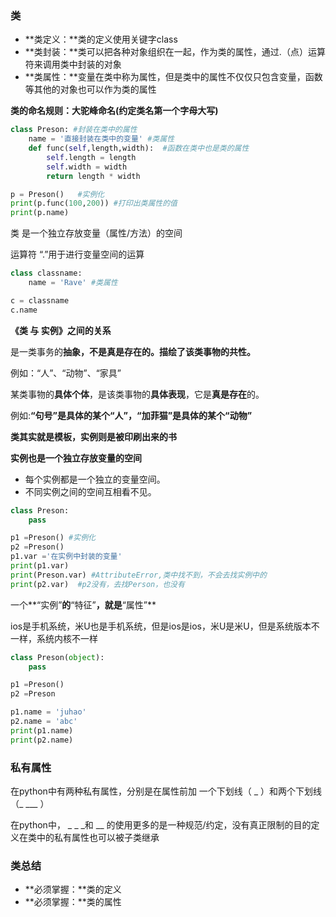### 类

* **类定义：**类的定义使用关键字class
* **类封装：**类可以把各种对象组织在一起，作为类的属性，通过.（点）运算符来调用类中封装的对象
* **类属性：**变量在类中称为属性，但是类中的属性不仅仅只包含变量，函数等其他的对象也可以作为类的属性

**类的命名规则：大驼峰命名\(约定类名第一个字母大写\)**

```py
class Preson: #封装在类中的属性
    name = '直接封装在类中的变量' #类属性
    def func(self,length,width):  #函数在类中也是类的属性
        self.length = length
        self.width = width
        return length * width

p = Preson()   #实例化
print(p.func(100,200)) #打印出类属性的值
print(p.name)
```

类 是一个独立存放变量（属性/方法）的空间

运算符 “.”用于进行变量空间的运算

```py
class classname:
    name = 'Rave' #类属性

c = classname
c.name
```

**《类 与 实例》之间的关系**

是一类事务的**抽象，**不是真是存在的。描绘了该类事物的**共性。**

例如：“人”、“动物”、“家具”

某类事物的**具体个体**，是该类事物的**具体表现**，它是**真是存在**的。

例如:**“句号”**是具体的某个**“人”，“加菲猫”**是具体的某个**“动物”**

**类其实就是模板，实例则是被印刷出来的书**

**实例也是一个独立存放变量的空间**

* 每个实例都是一个独立的变量空间。
* 不同实例之间的空间互相看不见。

```py
class Preson:
    pass

p1 =Preson() #实例化
p2 =Preson()
p1.var ='在实例中封装的变量'
print(p1.var)
print(Preson.var) #AttributeError,类中找不到，不会去找实例中的
print(p2.var)  #p2没有，去找Person，也没有
```

一个**“实例”**的**“特征”**，就是**“属性”**

ios是手机系统，米U也是手机系统，但是ios是ios，米U是米U，但是系统版本不一样，系统内核不一样

```py
class Preson(object):
    pass

p1 =Preson()
p2 =Preson

p1.name = 'juhao'
p2.name = 'abc'
print(p1.name)
print(p2.name)
```

### 私有属性

在python中有两种私有属性，分别是在属性前加 一个下划线（ \_ ）和两个下划线（_ _\_\_ ）

在python中， \_ _ _和 \_\_ 的使用更多的是一种规范/约定，没有真正限制的目的定义在类中的私有属性也可以被子类继承

### 类总结

* **必须掌握：**类的定义
* **必须掌握：**类的属性



